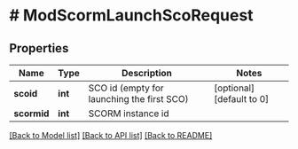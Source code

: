 # # ModScormLaunchScoRequest

## Properties

Name | Type | Description | Notes
------------ | ------------- | ------------- | -------------
**scoid** | **int** | SCO id (empty for launching the first SCO) | [optional] [default to 0]
**scormid** | **int** | SCORM instance id |

[[Back to Model list]](../../README.md#models) [[Back to API list]](../../README.md#endpoints) [[Back to README]](../../README.md)
